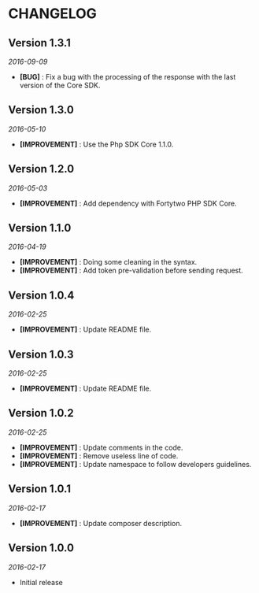 CHANGELOG
=========

## Version 1.3.1
_2016-09-09_
- **[BUG]** : Fix a bug with the processing of the response with the last version of the Core SDK.

## Version 1.3.0
_2016-05-10_
- **[IMPROVEMENT]** : Use the Php SDK Core 1.1.0.

## Version 1.2.0
_2016-05-03_
- **[IMPROVEMENT]** : Add dependency with Fortytwo PHP SDK Core.

## Version 1.1.0
_2016-04-19_
- **[IMPROVEMENT]** : Doing some cleaning in the syntax.
- **[IMPROVEMENT]** : Add token pre-validation before sending request.

## Version 1.0.4
_2016-02-25_
- **[IMPROVEMENT]** : Update README file.

## Version 1.0.3
_2016-02-25_
- **[IMPROVEMENT]** : Update README file.

## Version 1.0.2
_2016-02-25_
- **[IMPROVEMENT]** : Update comments in the code.
- **[IMPROVEMENT]** : Remove useless line of code.
- **[IMPROVEMENT]** : Update namespace to follow developers guidelines.

## Version 1.0.1
_2016-02-17_
- **[IMPROVEMENT]** : Update composer description.


## Version 1.0.0
_2016-02-17_
- Initial release
